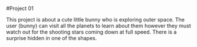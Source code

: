 #Project 01

This project is about a cute little bunny who is exploring outer space. The user (bunny) can visit all the planets to learn about them however they must watch out
for the shooting stars coming down at full speed.
There is a surprise hidden in one of the shapes. 
